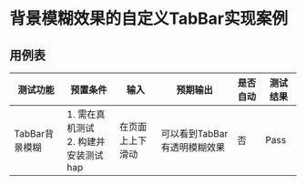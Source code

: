 # 背景模糊效果的自定义TabBar实现案例

## 用例表

| 测试功能                              | 预置条件                                | 输入                   | 预期输出                               | 是否自动 | 测试结果 |
|-----------------------------------|-------------------------------------|----------------------|------------------------------------|------|------|
| TabBar背景模糊 | 1. 需在真机测试 <br/> 2. 构建并安装测试hap | 在页面上上下滑动 | 可以看到TabBar有透明模糊效果 | 否    | Pass |
